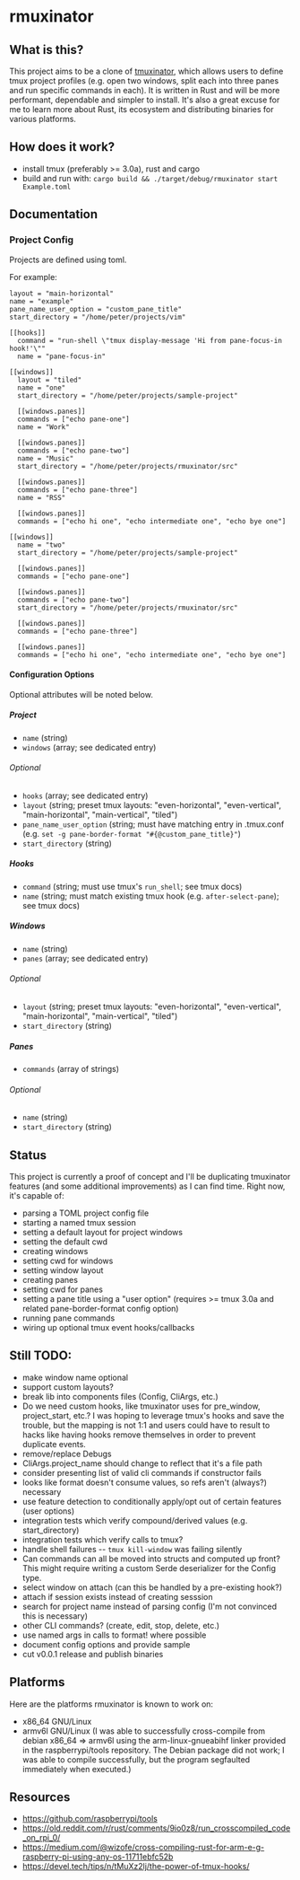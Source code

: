 # rmuxinator

## What is this?
This project aims to be a clone of [tmuxinator](https://github.com/tmuxinator/tmuxinator), which allows users to define
tmux project profiles (e.g. open two windows, split each into three panes and
run specific commands in each). It is written in Rust and will be more
performant, dependable and simpler to install. It's also a great excuse for
me to learn more about Rust, its ecosystem and distributing binaries for
various platforms.

## How does it work?
- install tmux (preferably >= 3.0a), rust and cargo
- build and run with: `cargo build && ./target/debug/rmuxinator start Example.toml`

## Documentation


### Project Config
Projects are defined using toml.

For example:
```
layout = "main-horizontal"
name = "example"
pane_name_user_option = "custom_pane_title"
start_directory = "/home/peter/projects/vim"

[[hooks]]
  command = "run-shell \"tmux display-message 'Hi from pane-focus-in hook!'\""
  name = "pane-focus-in"

[[windows]]
  layout = "tiled"
  name = "one"
  start_directory = "/home/peter/projects/sample-project"

  [[windows.panes]]
  commands = ["echo pane-one"]
  name = "Work"

  [[windows.panes]]
  commands = ["echo pane-two"]
  name = "Music"
  start_directory = "/home/peter/projects/rmuxinator/src"

  [[windows.panes]]
  commands = ["echo pane-three"]
  name = "RSS"

  [[windows.panes]]
  commands = ["echo hi one", "echo intermediate one", "echo bye one"]

[[windows]]
  name = "two"
  start_directory = "/home/peter/projects/sample-project"

  [[windows.panes]]
  commands = ["echo pane-one"]

  [[windows.panes]]
  commands = ["echo pane-two"]
  start_directory = "/home/peter/projects/rmuxinator/src"

  [[windows.panes]]
  commands = ["echo pane-three"]

  [[windows.panes]]
  commands = ["echo hi one", "echo intermediate one", "echo bye one"]
```
#### Configuration Options
Optional attributes will be noted below.

##### Project
- `name` (string)
- `windows` (array; see dedicated entry)

###### Optional
- `hooks` (array; see dedicated entry)
- `layout` (string; preset tmux layouts: "even-horizontal", "even-vertical", "main-horizontal", "main-vertical", "tiled")
- `pane_name_user_option` (string; must have matching entry in .tmux.conf (e.g.  `set -g pane-border-format "#{@custom_pane_title}"`)
- `start_directory` (string)

##### Hooks
- `command` (string; must use tmux's `run_shell`; see tmux docs)
- `name` (string; must match existing tmux hook (e.g. `after-select-pane`); see tmux docs)

##### Windows
- `name` (string)
- `panes` (array; see dedicated entry)

###### Optional
- `layout` (string; preset tmux layouts: "even-horizontal", "even-vertical", "main-horizontal", "main-vertical", "tiled")
- `start_directory` (string)

##### Panes
- `commands` (array of strings)

###### Optional
- `name` (string)
- `start_directory` (string)

## Status
This project is currently a proof of concept and I'll be duplicating tmuxinator
features (and some additional improvements) as I can find time. Right now, it's
capable of:
- parsing a TOML project config file
- starting a named tmux session
- setting a default layout for project windows
- setting the default cwd
- creating windows
- setting cwd for windows
- setting window layout
- creating panes
- setting cwd for panes
- setting a pane title using a "user option" (requires >= tmux 3.0a and related
pane-border-format config option)
- running pane commands
- wiring up optional tmux event hooks/callbacks

## Still TODO:
- make window name optional
- support custom layouts?
- break lib into components files (Config, CliArgs, etc.)
- Do we need custom hooks, like tmuxinator uses for pre_window, project_start,
etc.? I was hoping to leverage tmux's hooks and save the trouble, but the
mapping is not 1:1 and users could have to result to hacks like having hooks
remove themselves in order to prevent duplicate events.
- remove/replace Debugs
- CliArgs.project_name should change to reflect that it's a file path
- consider presenting list of valid cli commands if constructor fails
- looks like format doesn't consume values, so refs aren't (always?) necessary
- use feature detection to conditionally apply/opt out of certain features
(user options)
- integration tests which verify compound/derived values (e.g. start_directory)
- integration tests which verify calls to tmux?
- handle shell failures -- `tmux kill-window` was failing silently
- Can commands can all be moved into structs and computed up front? This might
require writing a custom Serde deserializer for the Config type.
- select window on attach (can this be handled by a pre-existing hook?)
- attach if session exists instead of creating sesssion
- search for project name instead of parsing config (I'm not convinced this is
necessary)
- other CLI commands? (create, edit, stop, delete, etc.)
- use named args in calls to format! where possible
- document config options and provide sample
- cut v0.0.1 release and publish binaries

## Platforms
Here are the platforms rmuxinator is known to work on:
- x86_64 GNU/Linux
- armv6l GNU/Linux (I was able to successfully cross-compile from debian x86_64
=> armv6l using the arm-linux-gnueabihf linker provided in the
raspberrypi/tools repository. The Debian package did not work; I was able to
compile successfully, but the program segfaulted immediately when executed.)

## Resources
- https://github.com/raspberrypi/tools
- https://old.reddit.com/r/rust/comments/9io0z8/run_crosscompiled_code_on_rpi_0/
- https://medium.com/@wizofe/cross-compiling-rust-for-arm-e-g-raspberry-pi-using-any-os-11711ebfc52b
- https://devel.tech/tips/n/tMuXz2lj/the-power-of-tmux-hooks/
